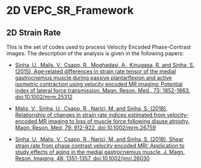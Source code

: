 # 2D VEPC_SR_Framework
## 2D Strain Rate

This is the set of codes used to process Velocity Encoded Phase-Contrast images.
The description of the analysis is given in the following papers:

- [Sinha, U., Malis, V., Csapo, R., Moghadasi, A., Kinugasa, R. and Sinha, S. (2015), 
Age‐related differences in strain rate tensor of the medial gastrocnemius muscle 
during passive plantarflexion and active isometric contraction using velocity encoded 
MR imaging: Potential index of lateral force transmission.
Magn. Reson. Med., 73: 1852-1863. doi:10.1002/mrm.25312](https://onlinelibrary.wiley.com/doi/abs/10.1002/mrm.25312)

- [Malis, V., Sinha, U., Csapo, R., Narici, M. and Sinha, S. (2018), 
Relationship of changes in strain rate indices estimated from velocity‐encoded MR 
imaging to loss of muscle force following disuse atrophy. 
Magn. Reson. Med, 79: 912-922. doi:10.1002/mrm.26759](https://onlinelibrary.wiley.com/doi/abs/10.1002/mrm.26759)

- [Sinha, U., Malis, V., Csapo, R., Narici, M. and Sinha, S. (2018), 
Shear strain rate from phase contrast velocity encoded MRI: Application to study 
effects of aging in the medial gastrocnemius muscle. 
J. Magn. Reson. Imaging, 48: 1351-1357. doi:10.1002/jmri.26030](https://onlinelibrary.wiley.com/doi/abs/10.1002/jmri.26030)
